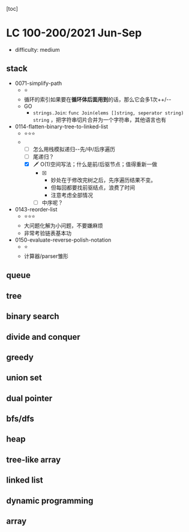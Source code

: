 [toc]

# LC 100-200/2021 Jun-Sep 

* difficulty: medium

## stack

* 0071-simplify-path
  * :star:
  * 循环的索引如果要在**循环体后面用到**的话，那么它会多1次++/--
  * GO
    * `strings.Join`: `func Join(elems []string, seperator string) string` ，把字符串切片合并为一个字符串，其他语言也有
* 0114-flatten-binary-tree-to-linked-list
  * :star::star::star:
  * - [ ] 怎么用栈模拟递归--先/中/后序遍历
    - [ ] 尾递归？
    - [x] :dagger: O(1)空间写法；什么是前/后驱节点；值得重新一做
      - [x] * 妙处在于修改完树之后，先序遍历结果不变。
        * 但每回都要找前驱结点，浪费了时间
        * 注意考虑全部情况
      - [ ] 中序呢？
* 0143-reorder-list
  * :star::star::star:
  * 大问题化解为小问题，不要嫌麻烦
  * 非常考验链表基本功
* 0150-evaluate-reverse-polish-notation
  * :star:
  * 计算器/parser雏形

## queue

## tree

## binary search

## divide and conquer

## greedy

## union set

## dual pointer

## bfs/dfs

## heap

## tree-like array

## linked list

## dynamic programming

## array
